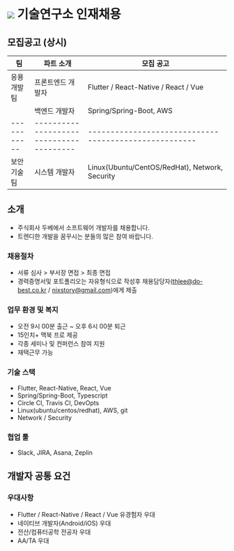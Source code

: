 # <img src="https://user-images.githubusercontent.com/38146144/74117217-49c86b00-4bfa-11ea-8989-d4bfc7d00215.png"></img> 기술연구소 인재채용

## 모집공고 (상시)
<p>

| 팀          | 파트 소개                                  | 모집 공고                                               |
| ----------- | --------------------------------------- | ----------------------------------------------------- |
| 응용개발팀     | 프론트엔드 개발자                            | Flutter / React-Native / React / Vue                  |
|             | 백엔드 개발자                               | Spring/Spring-Boot, AWS |
| ----------- | --------------------------------------- | ----------------------------------------------------- |
| 보안기술팀     | 시스템 개발자                               | Linux(Ubuntu/CentOS/RedHat), Network, Security         |
</p> 

## 소개
* 주식회사 두베에서 소프트웨어 개발자를 채용합니다. 
* 트렌디한 개발을 꿈꾸시는 분들의 많은 참여 바랍니다.

### 채용절차
* 서류 심사 > 부서장 면접 > 최종 면접
* 경력증명서및 포트폴리오는 자유형식으로 작성후 채용담당자(thlee@do-best.co.kr / nixstory@gmail.com)에게 제출

### 업무 환경 및 복지
* 오전 9시 00분 출근 ~ 오후 6시 00분 퇴근
* 15인치+ 맥북 프로 제공
* 각종 세미나 및 컨퍼런스 참여 지원
* 재택근무 가능 

### 기술 스택
* Flutter, React-Native, React, Vue
* Spring/Spring-Boot, Typescript
* Circle CI, Travis CI, DevOpts
* Linux(ubuntu/centos/redhat), AWS, git
* Network / Security

### 협업 툴
* Slack, JIRA, Asana, Zeplin

## 개발자 공통 요건

### 우대사항
* Flutter / React-Native / React / Vue 유경험자 우대 
* 네이티브 개발자(Android/iOS) 우대
* 전산/컴퓨터공학 전공자 우대
* AA/TA 우대
